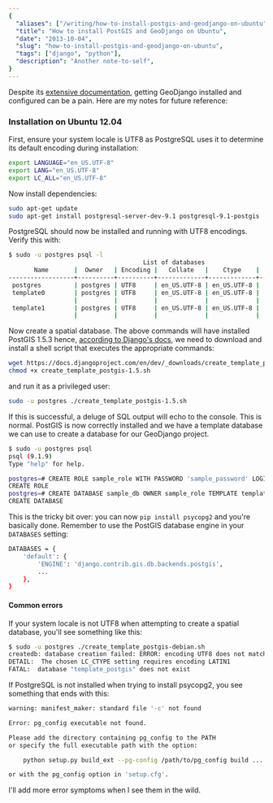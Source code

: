 ```yaml
---
{
  "aliases": ["/writing/how-to-install-postgis-and-geodjango-on-ubuntu"],
  "title": "How to install PostGIS and GeoDjango on Ubuntu",
  "date": "2013-10-04",
  "slug": "how-to-install-postgis-and-geodjango-on-ubuntu",
  "tags": ["django", "python"],
  "description": "Another note-to-self",
}
---
```


Despite its
[extensive documentation](https://docs.djangoproject.com/en/dev/ref/contrib/gis/install/),
getting GeoDjango installed and configured can be a pain. Here are my notes for
future reference:

### Installation on Ubuntu 12.04

First, ensure your system locale is UTF8 as PostgreSQL uses it to determine its
default encoding during installation:

```bash
export LANGUAGE="en_US.UTF-8"
export LANG="en_US.UTF-8"
export LC_ALL="en_US.UTF-8"
```

Now install dependencies:

```bash
sudo apt-get update
sudo apt-get install postgresql-server-dev-9.1 postgresql-9.1-postgis
```

PostgreSQL should now be installed and running with UTF8 encodings. Verify this
with:

```bash
$ sudo -u postgres psql -l
                                     List of databases
       Name       |  Owner   | Encoding |   Collate   |    Ctype    |
------------------+----------+----------+-------------+-------------+-...
 postgres         | postgres | UTF8     | en_US.UTF-8 | en_US.UTF-8 |
 template0        | postgres | UTF8     | en_US.UTF-8 | en_US.UTF-8 |
                  |          |          |             |             |
 template1        | postgres | UTF8     | en_US.UTF-8 | en_US.UTF-8 |
                  |          |          |             |             |
```

Now create a spatial database. The above commands will have installed PostGIS
1.5.3 hence,
[according to Django's docs](https://docs.djangoproject.com/en/dev/ref/contrib/gis/install/postgis/#creating-a-spatial-database-template-for-earlier-versions),
we need to download and install a shell script that executes the appropriate
commands:

```bash
wget https://docs.djangoproject.com/en/dev/_downloads/create_template_postgis-1.5.sh
chmod +x create_template_postgis-1.5.sh
```

and run it as a privileged user:

```bash
sudo -u postgres ./create_template_postgis-1.5.sh
```

If this is successful, a deluge of SQL output will echo to the console. This is
normal. PostGIS is now correctly installed and we have a template database we
can use to create a database for our GeoDjango project.

```bash
$ sudo -u postgres psql
psql (9.1.9)
Type "help" for help.

postgres=# CREATE ROLE sample_role WITH PASSWORD 'sample_password' LOGIN;
CREATE ROLE
postgres=# CREATE DATABASE sample_db OWNER sample_role TEMPLATE template_postgis;
CREATE DATABASE
```

This is the tricky bit over: you can now `pip install psycopg2` and you're
basically done. Remember to use the PostGIS database engine in your `DATABASES`
setting:

```bash
DATABASES = {
    'default': {
        'ENGINE': 'django.contrib.gis.db.backends.postgis',
        ...
    },
}
```

#### Common errors

If your system locale is not UTF8 when attempting to create a spatial database,
you'll see something like this:

```bash
$ sudo -u postgres ./create_template_postgis-debian.sh
createdb: database creation failed: ERROR: encoding UTF8 does not match locale en_US
DETAIL:  The chosen LC_CTYPE setting requires encoding LATIN1
FATAL:  database "template_postgis" does not exist
```

If PostgreSQL is not installed when trying to install psycopg2, you see
something that ends with this:

```bash
warning: manifest_maker: standard file '-c' not found

Error: pg_config executable not found.

Please add the directory containing pg_config to the PATH
or specify the full executable path with the option:

    python setup.py build_ext --pg-config /path/to/pg_config build ...

or with the pg_config option in 'setup.cfg'.
```

I'll add more error symptoms when I see them in the wild.
